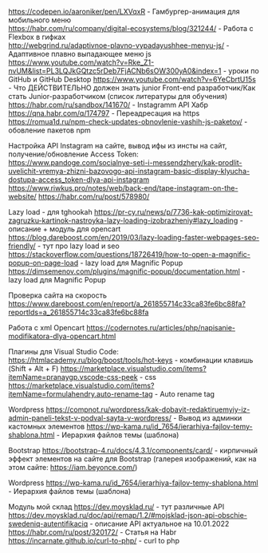 https://codepen.io/aaroniker/pen/LXVqxR - Гамбургер-анимация для мобильного меню <br>
https://habr.com/ru/company/digital-ecosystems/blog/321244/ - Работа с Flexbox в гифках <br>
http://webgrind.ru/adaptivnoe-plavno-vypadayushhee-menyu-js/ - Адаптивное плавно выпадающее меню js <br>
https://www.youtube.com/watch?v=Rke_Z1-nvUM&list=PL3LQJkGQtzc5rDeb7FjACNb6sOW300yA0&index=1 - уроки по GitHub и GitHub Desktop
https://www.youtube.com/watch?v=6YeCbrtU15s - Что ДЕЙСТВИТЕЛЬНО должен знать junior Front-end разработчик/Как стать Junior-разработчиком (список литературы для обучения)
https://habr.com/ru/sandbox/141670/ - Instagramm API Хабр
https://qna.habr.com/q/174797 - Переадресация на https
https://romua1d.ru/npm-check-updates-obnovlenie-vashih-js-paketov/ - обовление пакетов npm

Настройка API Instagram на сайте, вывод ифы из инсты на сайт, получение/обновление Access Token:
https://www.pandoge.com/socialnye-seti-i-messendzhery/kak-prodlit-uvelichit-vremya-zhizni-bazovogo-api-instagram-basic-display-klyucha-dostupa-access_token-dlya-api-instagram
https://www.riwkus.pro/notes/web/back-end/tape-instagram-on-the-website/
https://habr.com/ru/post/578980/

Lazy load - для tghookah
https://pr-cy.ru/news/p/7736-kak-optimizirovat-zagruzku-kartinok-nastroyka-lazy-loading-izobrazheniy#lazy_loading - описание + модуль для opencart
https://blog.dareboost.com/en/2019/03/lazy-loading-faster-webpages-seo-friendly/ - тут про lazy load и seo
https://stackoverflow.com/questions/18726419/how-to-open-a-magnific-popup-on-page-load - lazy load для Magnific Popup
https://dimsemenov.com/plugins/magnific-popup/documentation.html - lazy load для Magnific Popup

Проверка сайта на скорость
https://www.dareboost.com/en/report/a_261855714c33ca83fe6bc88fa?reportIds=a_261855714c33ca83fe6bc88fa

Работа с xml Opencart
https://codernotes.ru/articles/php/napisanie-modifikatora-dlya-opencart.html

Плагины для Visual Studio Code:
https://htmlacademy.ru/blog/boost/tools/hot-keys - комбинации клавишь (Shift + Alt + F)
https://marketplace.visualstudio.com/items?itemName=pranaygp.vscode-css-peek - css
https://marketplace.visualstudio.com/items?itemName=formulahendry.auto-rename-tag - Auto rename tag

Wordpress
https://compnot.ru/wordpress/kak-dobavit-redaktiruemyiy-iz-admin-paneli-tekst-v-podval-sayta-v-wordpress/ - Вывод из админки кастомных элементов
https://wp-kama.ru/id_7654/ierarhiya-fajlov-temy-shablona.html - Иерархия файлов темы (шаблона)

Bootstrap
https://bootstrap-4.ru/docs/4.3.1/components/card/ - кирпичный эффект элементов на сайте для Bootstrap (галерея изображений, как на этом сайте: https://iam.beyonce.com/)

Wordpress
https://wp-kama.ru/id_7654/ierarhiya-fajlov-temy-shablona.html - Иерархия файлов темы (шаблона)

Модуль мой склад
https://dev.moysklad.ru/ - тут различные API
https://dev.moysklad.ru/doc/api/remap/1.2/#mojsklad-json-api-obschie-swedeniq-autentifikaciq - описание API актуальное на 10.01.2022
https://habr.com/ru/post/320172/ - Статья на Habr
https://incarnate.github.io/curl-to-php/ - curl to php